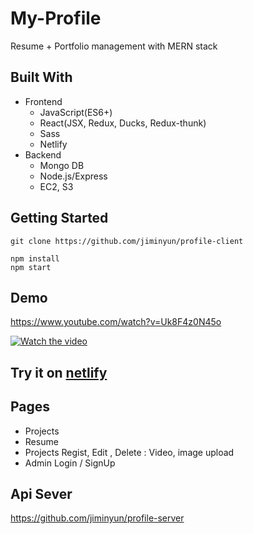 # My-Profile

Resume + Portfolio management with MERN stack

## Built With

- Frontend
  - JavaScript(ES6+)
  - React(JSX, Redux, Ducks, Redux-thunk)
  - Sass
  - Netlify
- Backend
  - Mongo DB
  - Node.js/Express
  - EC2, S3

## Getting Started

```
git clone https://github.com/jiminyun/profile-client

npm install
npm start
```

## Demo

https://www.youtube.com/watch?v=Uk8F4z0N45o

[![Watch the video](https://img.youtube.com/vi/Uk8F4z0N45o/maxresdefault.jpg)](https://youtu.be/Uk8F4z0N45o)

## Try it on [netlify](https://admiring-sinoussi-1bef40.netlify.com/#/)

## Pages

- Projects
- Resume
- Projects Regist, Edit , Delete : Video, image upload
- Admin Login / SignUp

## Api Sever

https://github.com/jiminyun/profile-server
